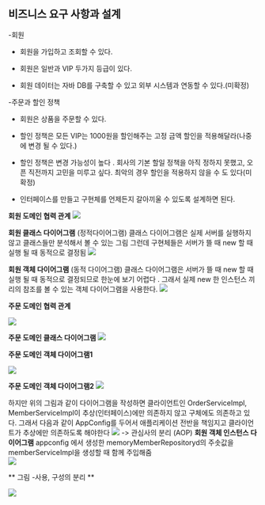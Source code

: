 ## 비즈니스 요구 사항과 설계
 -회원
  - 회원을 가입하고 조회할 수 있다.
  
  - 회원은 일반과 VIP 두가지 등급이 있다.
  
  - 회원 데이터는 자바 DB를 구축할 수 있고 외부 시스템과 연동할 수 있다.(미확정)
  
-주문과 할인 정책
  - 회원은 상품을 주문할 수 있다.
  
  - 할인 정책은 모든 VIP는 1000원을 할인해주는 고정 금액 할인을 적용해달라(나중에 변경 될 수 있다.)
  
  - 할인 정책은 변경 가능성이 높다 . 회사의 기본 할일 정책을 아직 정하지 못했고, 오픈 직전까지 고민을 미루고 싶다. 최악의 경우 할인을 적용하지 않을 수 도 있다(미확정)
  
  - 인터페이스를 만들고 구현체를 언제든지 갈아끼울 수 있도록 설계하면 된다. 
  
**회원 도메인 협력 관계**
![](https://images.velog.io/images/jinii/post/40ce598d-0998-4777-a96c-fcd8490647e7/%E1%84%89%E1%85%B3%E1%84%8F%E1%85%B3%E1%84%85%E1%85%B5%E1%86%AB%E1%84%89%E1%85%A3%E1%86%BA%202022-01-14%20%E1%84%8B%E1%85%A9%E1%84%92%E1%85%AE%202.52.29.png)

**회원 클래스 다이어그램** (정적다이어그램)
클래스 다이어그램은 실제 서버를 실행하지 않고 클래스들만 분석해서 볼 수 있는 그림 그런데 구현체들은 서버가 뜰 때 new 할 때 실행 될 때 동적으로 결정됨
![](https://images.velog.io/images/jinii/post/5f11203e-d1e3-46ec-b9e4-3bb251aa9fe6/%E1%84%89%E1%85%B3%E1%84%8F%E1%85%B3%E1%84%85%E1%85%B5%E1%86%AB%E1%84%89%E1%85%A3%E1%86%BA%202021-12-12%20%E1%84%8B%E1%85%A9%E1%84%92%E1%85%AE%209.07.51.png)

**회원 객체 다이어그램** (동적 다이어그램)
클래스 다이어그램은  서버가 뜰 때 new 할 때 실행 될 때 동적으로 결정되므로 한눈에 보기 어렵다 . 그래서 실제 new 한 인스턴스 끼리의 참조를 볼 수 있는 객체 다이어그램을 사용한다. 
![](https://images.velog.io/images/jinii/post/9455e8d1-d2fd-40dc-85fd-0ecd948e7521/%E1%84%89%E1%85%B3%E1%84%8F%E1%85%B3%E1%84%85%E1%85%B5%E1%86%AB%E1%84%89%E1%85%A3%E1%86%BA%202021-12-12%20%E1%84%8B%E1%85%A9%E1%84%92%E1%85%AE%209.14.54.png)

**주문 도메인 협력 관계**

![](https://images.velog.io/images/jinii/post/a33720a6-07a8-4a15-bf27-2c907cdb150c/%E1%84%89%E1%85%B3%E1%84%8F%E1%85%B3%E1%84%85%E1%85%B5%E1%86%AB%E1%84%89%E1%85%A3%E1%86%BA%202022-01-14%20%E1%84%8B%E1%85%A9%E1%84%92%E1%85%AE%203.56.18.png)

**주문 도메인 클래스 다이어그램**
![](https://images.velog.io/images/jinii/post/7742d215-a5a6-4526-b60e-5e3d3cb4dc89/%E1%84%89%E1%85%B3%E1%84%8F%E1%85%B3%E1%84%85%E1%85%B5%E1%86%AB%E1%84%89%E1%85%A3%E1%86%BA%202021-12-12%20%E1%84%8B%E1%85%A9%E1%84%92%E1%85%AE%209.13.10.png)

**주문 도메인 객체 다이어그램1**

![](https://images.velog.io/images/jinii/post/997e66ae-cb6a-49f1-af96-e07e66ae3583/%E1%84%89%E1%85%B3%E1%84%8F%E1%85%B3%E1%84%85%E1%85%B5%E1%86%AB%E1%84%89%E1%85%A3%E1%86%BA%202022-01-14%20%E1%84%8B%E1%85%A9%E1%84%92%E1%85%AE%204.03.53.png)

**주문 도메인 객체 다이어그램2**
![](https://images.velog.io/images/jinii/post/e6fe50d5-026b-492c-8945-873154e78d83/%E1%84%89%E1%85%B3%E1%84%8F%E1%85%B3%E1%84%85%E1%85%B5%E1%86%AB%E1%84%89%E1%85%A3%E1%86%BA%202021-12-12%20%E1%84%8B%E1%85%A9%E1%84%92%E1%85%AE%209.20.02.png) 

하지만 위의 그림과 같이 다이어그램을 작성하면 클라이언트인 OrderServiceImpl, MemberServiceImpl이 추상(인터페이스)에만 의존하지 않고 구체에도 의존하고 있다. 
그래서 다음과 같이 AppConfig를 두어서 애플리케이션 전반을 책임지고 클라이언트가 추상에만 의존하도록 해야한다 
![](https://images.velog.io/images/jinii/post/601753bb-e685-4519-a05c-6386b372eef3/%E1%84%89%E1%85%B3%E1%84%8F%E1%85%B3%E1%84%85%E1%85%B5%E1%86%AB%E1%84%89%E1%85%A3%E1%86%BA%202022-01-15%20%E1%84%8B%E1%85%A9%E1%84%92%E1%85%AE%205.10.36.png)
-> 관심사의 분리 (AOP)
**회원 객체 인스턴스 다이어그램**
appconfig 에서 생성한 memoryMemberRepositoryd의 주솟값을 memberServiceImpl을 생성할 때 함께 주입해줌  
![](https://images.velog.io/images/jinii/post/eeaa004c-a05e-48d0-98a2-852110c8f7d0/%E1%84%89%E1%85%B3%E1%84%8F%E1%85%B3%E1%84%85%E1%85%B5%E1%86%AB%E1%84%89%E1%85%A3%E1%86%BA%202022-01-15%20%E1%84%8B%E1%85%A9%E1%84%92%E1%85%AE%205.16.09.png)

** 그림 -사용, 구성의 분리 **

![](https://images.velog.io/images/jinii/post/e0438718-2f3f-4d5d-984d-5f4db3dae4af/%E1%84%89%E1%85%B3%E1%84%8F%E1%85%B3%E1%84%85%E1%85%B5%E1%86%AB%E1%84%89%E1%85%A3%E1%86%BA%202022-01-15%20%E1%84%8B%E1%85%A9%E1%84%92%E1%85%AE%205.30.38.png)

